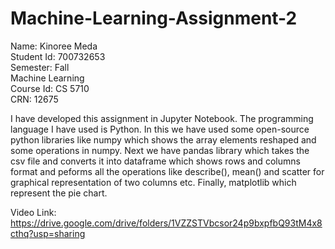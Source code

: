 # Machine-Learning-Assignment-2
Name: Kinoree Meda  
Student Id: 700732653  
Semester: Fall  
Machine Learning  
Course Id: CS 5710  
CRN: 12675  

I have developed this assignment in Jupyter Notebook. The programming language I have used is Python. In this we have used some open-source python libraries like numpy which shows the array elements reshaped and some operations in numpy. Next we have pandas library which takes the csv file and converts it into dataframe which shows rows and columns format and peforms all the operations like describe(), mean() and scatter for graphical representation of two columns etc. Finally, matplotlib which represent the pie chart.

Video Link: https://drive.google.com/drive/folders/1VZZSTVbcsor24p9bxpfbQ93tM4x8cthq?usp=sharing
